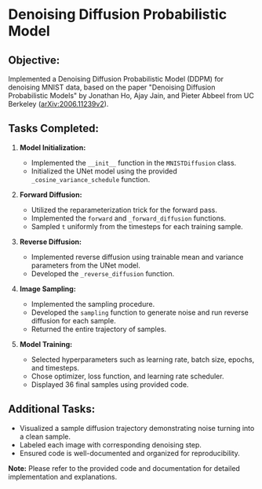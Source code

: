 # Denoising Diffusion Probabilistic Model

## Objective:
Implemented a Denoising Diffusion Probabilistic Model (DDPM) for denoising MNIST data, based on the paper "Denoising Diffusion Probabilistic Models" by Jonathan Ho, Ajay Jain, and Pieter Abbeel from UC Berkeley ([arXiv:2006.11239v2](https://arxiv.org/abs/2006.11239v2)).

## Tasks Completed:

1. **Model Initialization:**
   - Implemented the `__init__` function in the `MNISTDiffusion` class.
   - Initialized the UNet model using the provided `_cosine_variance_schedule` function.

2. **Forward Diffusion:**
   - Utilized the reparameterization trick for the forward pass.
   - Implemented the `forward` and `_forward_diffusion` functions.
   - Sampled `t` uniformly from the timesteps for each training sample.

3. **Reverse Diffusion:**
   - Implemented reverse diffusion using trainable mean and variance parameters from the UNet model.
   - Developed the `_reverse_diffusion` function.

4. **Image Sampling:**
   - Implemented the sampling procedure.
   - Developed the `sampling` function to generate noise and run reverse diffusion for each sample.
   - Returned the entire trajectory of samples.

5. **Model Training:**
   - Selected hyperparameters such as learning rate, batch size, epochs, and timesteps.
   - Chose optimizer, loss function, and learning rate scheduler.
   - Displayed 36 final samples using provided code.

## Additional Tasks:
- Visualized a sample diffusion trajectory demonstrating noise turning into a clean sample.
- Labeled each image with corresponding denoising step.
- Ensured code is well-documented and organized for reproducibility.

**Note:** Please refer to the provided code and documentation for detailed implementation and explanations.
